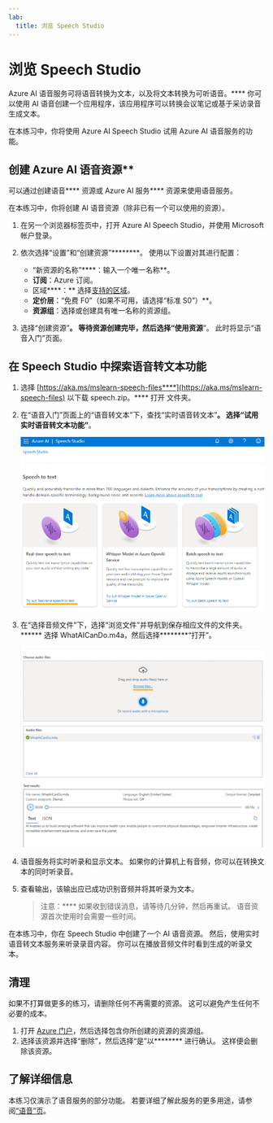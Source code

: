 ```yaml
---
lab:
  title: 浏览 Speech Studio
---
```


# 浏览 Speech Studio

Azure AI 语音服务可将语音转换为文本，以及将文本转换为可听语音。**** 你可以使用 AI 语音创建一个应用程序，该应用程序可以转换会议笔记或基于采访录音生成文本。

在本练习中，你将使用 Azure AI Speech Studio 试用 Azure AI 语音服务的功能。 

## 创建 Azure AI 语音资源**

可以通过创建语音**** 资源或 Azure AI 服务**** 资源来使用语音服务。

在本练习中，你将创建 AI 语音资源（除非已有一个可以使用的资源）。

1. 在另一个浏览器标签页中，打开 Azure AI Speech Studio，并使用 Microsoft 帐户登录。[](https://speech.microsoft.com/)

1. 依次选择“设置”和“创建资源”********。 使用以下设置对其进行配置：
    - “新资源的名称”****：输入一个唯一名称**。
    - **订阅**：Azure 订阅。
    - 区域****：** 选择[支持的区域](https://learn.microsoft.com/azure/ai-services/speech-service/regions)。
    - **定价层**：“免费 F0”（如果不可用，请选择“标准 S0”）**。
    - **资源组**：选择或创建具有唯一名称的资源组。
1. 选择“创建资源”****。 等待资源创建完毕，然后选择“使用资源****”。 此时将显示“语音入门”页面。

## 在 Speech Studio 中探索语音转文本功能

1. 选择 [https://aka.ms/mslearn-speech-files****](https://aka.ms/mslearn-speech-files) 以下载 speech.zip。**** 打开  文件夹。 

1. 在“语音入门”页面上的“语音转文本”下，查找“实时语音转文本”****。 选择“试用实时语音转文本功能”****。

    ![语音入门](media/recognize-synthesize-speech/try-out-speech-to-text.png)

1. 在“选择音频文件”下，选择“浏览文件”并导航到保存相应文件的文件夹。****** 选择 WhatAICanDo.m4a，然后选择********“打开”。

    ![浏览文件](media/recognize-synthesize-speech/browse-files-speech.png)

1. 语音服务将实时听录和显示文本。 如果你的计算机上有音频，你可以在转换文本的同时听录音。
1. 查看输出，该输出应已成功识别音频并将其听录为文本。

    > 注意：**** 如果收到错误消息，请等待几分钟，然后再重试。 语音资源首次使用时会需要一些时间。

在本练习中，你在 Speech Studio 中创建了一个 AI 语音资源。 然后，使用实时语音转文本服务来听录录音内容。 你可以在播放音频文件时看到生成的听录文本。

## 清理

如果不打算做更多的练习，请删除任何不再需要的资源。 这可以避免产生任何不必要的成本。

1. 打开 [Azure 门户]( https://portal.azure.com)，然后选择包含你所创建的资源的资源组。
1. 选择该资源并选择“删除”，然后选择“是”以******** 进行确认。 这样便会删除该资源。

## 了解详细信息

本练习仅演示了语音服务的部分功能。 若要详细了解此服务的更多用途，请参阅[“语音”页](https://azure.microsoft.com/services/cognitive-services/speech-services)。
